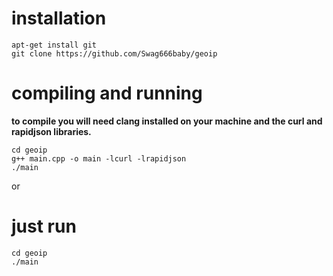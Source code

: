 
# installation 
```
apt-get install git
git clone https://github.com/Swag666baby/geoip
```
# compiling and running 
**to compile you will need clang installed on your machine and the curl and rapidjson libraries.**
```
cd geoip
g++ main.cpp -o main -lcurl -lrapidjson
./main
```
or 
# just run 
```
cd geoip
./main
```

